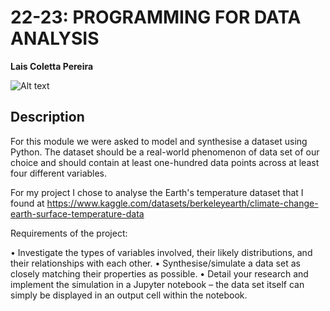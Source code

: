 # 22-23: PROGRAMMING FOR DATA ANALYSIS
<b>Lais Coletta Pereira</b>
<br>

![Alt text](relative/path/to/img.jpg?raw=true "Title")

## Description

For this module we were asked to model and synthesise a dataset using Python. The dataset should be a real-world phenomenon of data set of our choice and should contain at least one-hundred data points across at least four different variables. 

For my project I chose to analyse the Earth's temperature dataset that I found at https://www.kaggle.com/datasets/berkeleyearth/climate-change-earth-surface-temperature-data


Requirements of the project:

• Investigate the types of variables involved, their likely distributions, and their relationships with each other.
• Synthesise/simulate a data set as closely matching their properties as possible.
• Detail your research and implement the simulation in a Jupyter notebook – the data set itself can simply be displayed in an output cell within the notebook.
